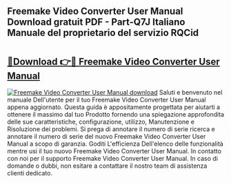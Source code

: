 ## Freemake Video Converter User Manual Download gratuit PDF - Part-Q7J Italiano Manuale del proprietario del servizio RQCid

# <h2><a href="http://df9aozg.blite.top/?on=Freemake+Video+Converter+User+Manual">🔗Download 👉🔴 Freemake Video Converter User Manual</a></h2>

[![Freemake Video Converter User Manual download](https://i.imgur.com/lujVjoI.png)](http://df9aozg.blite.top/?on=Freemake+Video+Converter+User+Manual)
Saluti e benvenuto nel manuale Dell'utente per il tuo Freemake Video Converter User Manual appena aggiornato. Questa guida è appositamente progettata per aiutarti a ottenere il massimo dal tuo Prodotto fornendo una spiegazione approfondita delle sue caratteristiche, configurazione, utilizzo, Manutenzione e Risoluzione dei problemi. Si prega di annotare il numero di serie ricerca e annotare il numero di serie del nuovo Freemake Video Converter User Manual a scopo di garanzia. Goditi L'efficienza Dell'elenco delle funzionalità mentre usi il tuo nuovo Freemake Video Converter User Manual. In contatto con noi per il supporto Freemake Video Converter User Manual. In caso di domande o dubbi, non esitare a contattare il nostro team di assistenza clienti dedicato.
